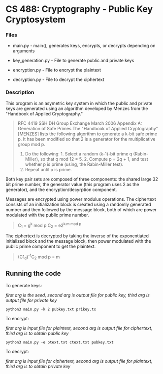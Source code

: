 # CS 488: Cryptography - Public Key Cryptosystem

### Files

* main.py - main(), generates keys, encrypts, or decrypts depending on arguments

* key_generation.py - File to generate public and private keys

* encryption.py - File to encrypt the plaintext

* decryption.py - File to decrypt the ciphertext

### Description

This program is an asymetric key system in which the public and private keys are generated using an algorithm developed by Menzes from the "Handbook of Applied Cryptography." 

> RFC 4419 SSH DH Group Exchange March 2006
> Appendix A: Generation of Safe Primes
> The "Handbook of Applied Cryptography" [MENZES] lists the following algorithm to generate a k-bit safe prime p. It has been modified so that 2 is a generator for the multiplicative group mod p.
>   1. Do the following:
>     1. Select a random (k-1)-bit prime q (Rabin-Miller), so that q mod 12 = 5.
>     2. Compute p = 2q + 1, and test whether p is prime (using,
the Rabin-Miller test).
>   2. Repeat until p is prime.

Both key pair sets are composed of three components: the shared large 32 bit prime number, the generator value (this program uses 2 as the generator), and the encryption/decyrption component. 

Messages are encrypted using power modulus operations. The ciphertext consists of an initialization block is created using a randomly generated number and then followed by the message block, both of which are power modulated with the public prime number.
> C<sub>1</sub> = g<sup>k</sup> mod p
> C<sub>2</sub> = e2<sup>k</sub>∙m mod p

The ciphertext is decrypted by taking the inverse of the exponentiated initialized block and the message block, then power modulated with the public prime component to get the plaintext.
> (C1<sub>d</sub>)<sup>-1</sup>C<sub>2</sub> mod p = m

## Running the code

To generate keys: 

*first arg is the seed, second arg is output file for public key, third arg is output file for private key*
```
python3 main.py -k 2 pubkey.txt prikey.tx
```

To encrypt:

*first arg is input file for plaintext, second arg is output file for ciphertext, third arg is to obtain public key*
```
python3 main.py -e ptext.txt ctext.txt pubkey.txt
```

To decrypt:

*first arg is input file for ciphertext, second arg is output file for plaintext, third arg is to obtain private key*
